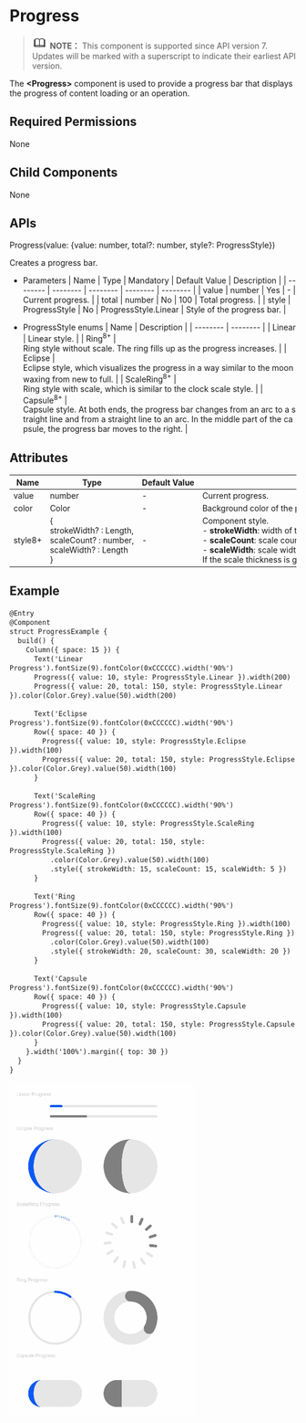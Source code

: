 # Progress


> ![icon-note.gif](public_sys-resources/icon-note.gif) **NOTE：**
> This component is supported since API version 7. Updates will be marked with a superscript to indicate their earliest API version.


The **&lt;Progress&gt;** component is used to provide a progress bar that displays the progress of content loading or an operation.


## Required Permissions

None


## Child Components

None


## APIs

Progress(value: {value: number, total?: number, style?: ProgressStyle})

Creates a progress bar.

- Parameters
    | Name | Type | Mandatory | Default&nbsp;Value | Description | 
  | -------- | -------- | -------- | -------- | -------- |
  | value | number | Yes | - | Current&nbsp;progress. | 
  | total | number | No | 100 | Total&nbsp;progress. | 
  | style | ProgressStyle | No | ProgressStyle.Linear | Style&nbsp;of&nbsp;the&nbsp;progress&nbsp;bar. | 


- ProgressStyle enums
    | Name | Description | 
  | -------- | -------- |
  | Linear | Linear&nbsp;style. | 
  | Ring<sup>8+</sup> | Ring&nbsp;style&nbsp;without&nbsp;scale.&nbsp;The&nbsp;ring&nbsp;fills&nbsp;up&nbsp;as&nbsp;the&nbsp;progress&nbsp;increases. | 
  | Eclipse | Eclipse&nbsp;style,&nbsp;which&nbsp;visualizes&nbsp;the&nbsp;progress&nbsp;in&nbsp;a&nbsp;way&nbsp;similar&nbsp;to&nbsp;the&nbsp;moon&nbsp;waxing&nbsp;from&nbsp;new&nbsp;to&nbsp;full. | 
  | ScaleRing<sup>8+</sup> | Ring&nbsp;style&nbsp;with&nbsp;scale,&nbsp;which&nbsp;is&nbsp;similar&nbsp;to&nbsp;the&nbsp;clock&nbsp;scale&nbsp;style. | 
  | Capsule<sup>8+</sup> | Capsule&nbsp;style.&nbsp;At&nbsp;both&nbsp;ends,&nbsp;the&nbsp;progress&nbsp;bar&nbsp;changes&nbsp;from&nbsp;an&nbsp;arc&nbsp;to&nbsp;a&nbsp;straight&nbsp;line&nbsp;and&nbsp;from&nbsp;a&nbsp;straight&nbsp;line&nbsp;to&nbsp;an&nbsp;arc.&nbsp;In&nbsp;the&nbsp;middle&nbsp;part&nbsp;of&nbsp;the&nbsp;capsule,&nbsp;the&nbsp;progress&nbsp;bar&nbsp;moves&nbsp;to&nbsp;the&nbsp;right. | 


## Attributes

  | Name | Type | Default&nbsp;Value | Description | 
| -------- | -------- | -------- | -------- |
| value | number | - | Current&nbsp;progress. | 
| color | Color | - | Background&nbsp;color&nbsp;of&nbsp;the&nbsp;progress&nbsp;bar. | 
| style8+ | {<br/>strokeWidth?&nbsp;:&nbsp;Length,<br/>scaleCount?&nbsp;:&nbsp;number,<br/>scaleWidth?&nbsp;:&nbsp;Length<br/>} | - | Component&nbsp;style.<br/>-&nbsp;**strokeWidth**:&nbsp;width&nbsp;of&nbsp;the&nbsp;progress&nbsp;bar.<br/>-&nbsp;**scaleCount**:&nbsp;scale&nbsp;count&nbsp;of&nbsp;the&nbsp;circular&nbsp;progress&nbsp;bar.<br/>-&nbsp;**scaleWidth**:&nbsp;scale&nbsp;width&nbsp;of&nbsp;the&nbsp;circular&nbsp;progress&nbsp;bar.<br/>If&nbsp;the&nbsp;scale&nbsp;thickness&nbsp;is&nbsp;greater&nbsp;than&nbsp;the&nbsp;progress&nbsp;bar&nbsp;width,&nbsp;the&nbsp;default&nbsp;scale&nbsp;thickness&nbsp;is&nbsp;used. | 


## Example

  
```
@Entry
@Component
struct ProgressExample {
  build() {
    Column({ space: 15 }) {
      Text('Linear Progress').fontSize(9).fontColor(0xCCCCCC).width('90%')
      Progress({ value: 10, style: ProgressStyle.Linear }).width(200)
      Progress({ value: 20, total: 150, style: ProgressStyle.Linear }).color(Color.Grey).value(50).width(200)

      Text('Eclipse Progress').fontSize(9).fontColor(0xCCCCCC).width('90%')
      Row({ space: 40 }) {
        Progress({ value: 10, style: ProgressStyle.Eclipse }).width(100)
        Progress({ value: 20, total: 150, style: ProgressStyle.Eclipse }).color(Color.Grey).value(50).width(100)
      }

      Text('ScaleRing Progress').fontSize(9).fontColor(0xCCCCCC).width('90%')
      Row({ space: 40 }) {
        Progress({ value: 10, style: ProgressStyle.ScaleRing }).width(100)
        Progress({ value: 20, total: 150, style: ProgressStyle.ScaleRing })
          .color(Color.Grey).value(50).width(100)
          .style({ strokeWidth: 15, scaleCount: 15, scaleWidth: 5 })
      }

      Text('Ring Progress').fontSize(9).fontColor(0xCCCCCC).width('90%')
      Row({ space: 40 }) {
        Progress({ value: 10, style: ProgressStyle.Ring }).width(100)
        Progress({ value: 20, total: 150, style: ProgressStyle.Ring })
          .color(Color.Grey).value(50).width(100)
          .style({ strokeWidth: 20, scaleCount: 30, scaleWidth: 20 })
      }

      Text('Capsule Progress').fontSize(9).fontColor(0xCCCCCC).width('90%')
      Row({ space: 40 }) {
        Progress({ value: 10, style: ProgressStyle.Capsule }).width(100)
        Progress({ value: 20, total: 150, style: ProgressStyle.Capsule }).color(Color.Grey).value(50).width(100)
      }
    }.width('100%').margin({ top: 30 })
  }
}
```

![en-us_image_0000001212378432](figures/en-us_image_0000001212378432.gif)
